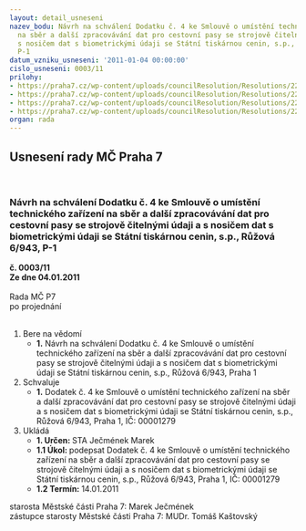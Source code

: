```yaml
---
layout: detail_usneseni
nazev_bodu: Návrh na schválení Dodatku č. 4 ke Smlouvě o umístění technického zařízení
  na sběr a další zpracovávání dat pro cestovní pasy se strojově čitelnými údaji a
  s nosičem dat s biometrickými údaji se Státní tiskárnou cenin, s.p., Růžová 6/943,
  P-1
datum_vzniku_usneseni: '2011-01-04 00:00:00'
cislo_usneseni: 0003/11
prilohy:
- https://praha7.cz/wp-content/uploads/councilResolution/Resolutions/22022/1-11-dodatek_%c4%8d._40001.pdf
- https://praha7.cz/wp-content/uploads/councilResolution/Resolutions/22022/1-11-p%c5%99%c3%adloha_%c4%8d._1_a_20001.pdf
- https://praha7.cz/wp-content/uploads/councilResolution/Resolutions/22022/1-11-p%c5%99%c3%adloha_%c4%8d._30001.pdf
- https://praha7.cz/wp-content/uploads/councilResolution/Resolutions/22022/1-11-p%c5%99%c3%adloha_%c4%8d._4_%c4%8d._5_a_%c4%8d._60001.pdf
organ: rada
---
```

<div id="ucUsn_pList" class="usn">
	<span><h2>Usnesení rady MČ Praha 7 </h2>
<br></span><div class="standBody">
<span><h3>Návrh na schválení Dodatku č. 4 ke Smlouvě o umístění technického zařízení na sběr a další zpracovávání dat pro cestovní pasy se strojově čitelnými údaji a s nosičem dat s biometrickými údaji se Státní tiskárnou cenin, s.p., Růžová 6/943, P-1</h3></span><div class="center">
		<strong>č. 0003/11</strong><br>
	</div>
<div class="center">
		<strong>Ze dne 04.01.2011</strong><br><br>
	</div>Rada MČ P7<br> po projednání<br><br><ol>
<li>Bere na vědomí<ul><li>
<strong>1.</strong> Návrh na schválení Dodatku č. 4 ke Smlouvě o umístění technického zařízení na sběr a další zpracovávání dat pro cestovní pasy se strojově čitelnými údaji a s nosičem dat s biometrickými údaji se Státní tiskárnou cenin, s.p.,  Růžová 6/943, Praha 1</li></ul>
</li>
<li>Schvaluje<ul><li>
<strong>1.</strong> Dodatek č. 4 ke Smlouvě o umístění technického zařízení na sběr a další zpracovávání dat pro cestovní pasy se strojově čitelnými údaji a s nosičem dat s biometrickými údaji se Státní tiskárnou cenin, s.p., Růžová 6/943, Praha 1,  IČ: 00001279</li></ul>
</li>
<li>Ukládá<ul>
<li>
<strong>1. Určen: </strong>STA Ječmének Marek</li>
<li>
<strong>1.1 Úkol: </strong>podepsat Dodatek č. 4 ke Smlouvě o umístění technického zařízení na sběr a další zpracovávání dat pro cestovní pasy se strojově čitelnými údaji a s nosičem dat s biometrickými údaji se Státní tiskárnou cenin, s.p.,  Růžová 6/943, Praha 1, IČ: 00001279 </li>
<li>
<strong>1.2 Termín: </strong>14.01.2011</li>
</ul>
</li>
</ol>starosta Městské části Praha 7: Marek Ječmének<br>zástupce starosty Městské části Praha 7: MUDr. Tomáš Kaštovský 
</div>
</div>